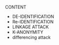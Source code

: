 CONTENT
- DE-IDENTIFICATION
- Re-IDENTIFICATION
- LINKAGE ATTACK
- K-ANONYMITY
- differencing attack
